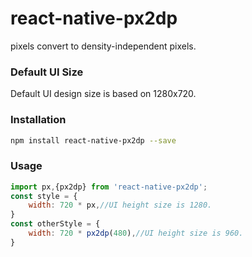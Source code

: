 # react-native-px2dp
pixels convert to density-independent pixels.

### Default UI Size
Default UI design size is based on 1280x720.

### Installation
```bash
npm install react-native-px2dp --save
```

### Usage
```javascript
import px,{px2dp} from 'react-native-px2dp';
const style = {
    width: 720 * px,//UI height size is 1280.
}
const otherStyle = {
    width: 720 * px2dp(480),//UI height size is 960. 
}
```